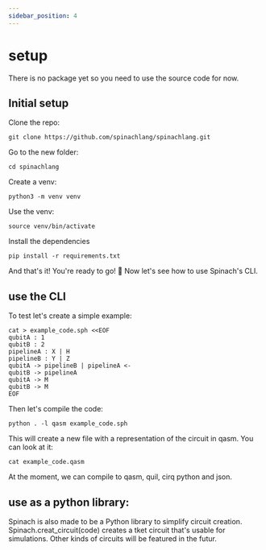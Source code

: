```yaml
---
sidebar_position: 4
---
```


# setup
There is no package yet so you need to use the source code for now.

## Initial setup
Clone the repo:
```
git clone https://github.com/spinachlang/spinachlang.git
```
Go to the new folder:
```
cd spinachlang
```
Create a venv:
```
python3 -m venv venv
```
Use the venv:
```
source venv/bin/activate
```
Install the dependencies
```
pip install -r requirements.txt
```
And that's it! You're ready to go! 🚀 Now let's see how to use Spinach's CLI.
## use the CLI
To test let's create a simple example:
```
cat > example_code.sph <<EOF
qubitA : 1
qubitB : 2
pipelineA : X | H
pipelineB : Y | Z
qubitA -> pipelineB | pipelineA <-
qubitB -> pipelineA
qubitA -> M
qubitB -> M
EOF
```
Then let's compile the code:
```
python . -l qasm example_code.sph
```
This will create a new file with a representation of the circuit in qasm. You can look at it:
```
cat example_code.qasm
```
At the moment, we can compile to qasm, quil, cirq python and json.

## use as a python library:
Spinach is also made to be a Python library to simplify circuit creation. Spinach.creat_circuit(code) creates a tket circuit that's usable for simulations. Other kinds of circuits will be featured in the futur.
